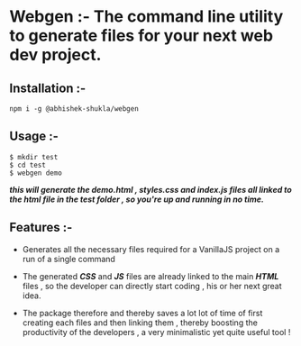 # Webgen :- The command line utility to generate files for your next web dev project.

## Installation :- 
````
npm i -g @abhishek-shukla/webgen
````

## Usage :- 
```
$ mkdir test
$ cd test
$ webgen demo
```
***this will generate the demo.html , styles.css and index.js files all linked to the html file in the test folder , so you're up and running in no time.***


## Features :-

 - Generates all the necessary files required for a VanillaJS project on a run of a single command
 - The generated ***CSS*** and ***JS*** files are already linked to the main ***HTML*** files , 
 so the developer can directly start coding , his or her next great idea.
 
 - The package therefore and thereby saves a lot lot of time of first creating each files and then linking them , thereby boosting the productivity of the developers , a very minimalistic yet quite useful tool !
